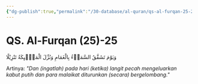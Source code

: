 ```yaml
---
{"dg-publish":true,"permalink":"/30-database/al-quran/qs-al-furqan-25-25/"}
---
```



# QS. Al-Furqan (25)-25
وَيَوْمَ تَشَقَّقُ السَّمَاۤءُ بِالْغَمَامِ وَنُزِّلَ الْمَلٰۤىِٕكَةُ تَنْزِيْلًا 

Artinya: *"Dan (ingatlah) pada hari (ketika) langit pecah mengeluarkan kabut putih dan para malaikat diturunkan (secara) bergelombang."*
